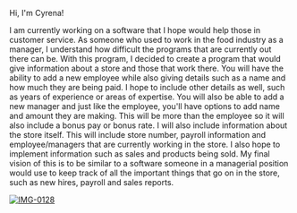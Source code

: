 Hi, I'm Cyrena!

I am currently working on a software that I hope would help those in customer service. As someone who used to work in the food industry as a manager, 
I understand how difficult the programs that are currently out there can be. 
With this program, I decided to create a program that would give information about a store and those that work there.
You will have the ability to add a new employee while also giving details such as a name and how much they are being paid. I hope to include other details as well, such as years of experience or areas of expertise.
You will also be able to add a new manager and just like the employee, you'll have options to add name and amount they are making. This will be more than the employee so it will also include a bonus pay or bonus rate.
I will also include information about the store itself. This will include store number, payroll information and employee/managers that are currently working in the store. I also hope to implement information such as sales and products being sold. 
My final vision of this is to be similar to a software someone in a managerial position would use to keep track of all the important things that go on in the store,
such as new hires, payroll and sales reports. 

<a href="https://ibb.co/0sL03pX"><img src="https://i.ibb.co/z6g3wW5/IMG-0128.jpg" alt="IMG-0128" border="0" /></a>
